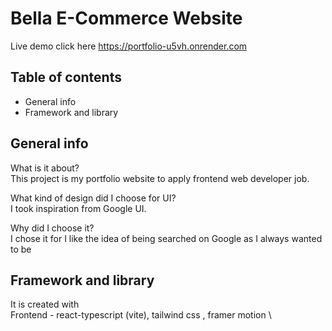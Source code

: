 # Bella E-Commerce Website
Live demo click here https://portfolio-u5vh.onrender.com

## Table of contents
* General info
* Framework and library

## General info
What is it about? \
    This project is my portfolio website to apply frontend web developer job. 

What kind of design did I choose for UI? \
    I took inspiration from Google UI.

Why did I choose it? \
   I chose it for I like the idea of being searched on Google as I always wanted to be


## Framework and library

It is created with \
Frontend - react-typescript (vite), tailwind css , framer motion \
